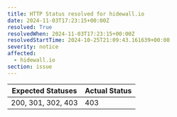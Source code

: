 ```yaml
---
title: HTTP Status resolved for hidewall.io
date: 2024-11-03T17:23:15+00:00Z
resolved: True
resolvedWhen: 2024-11-03T17:23:15+00:00Z
resolvedStartTime: 2024-10-25T21:09:43.161639+00:00
severity: notice
affected:
  - hidewall.io
section: issue
---
```


| Expected Statuses | Actual Status  |
|-------------------|----------------|
| 200, 301, 302, 403 | 403 |
